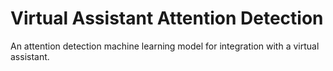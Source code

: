 # Virtual Assistant Attention Detection
An attention detection machine learning model for integration with a virtual assistant.
